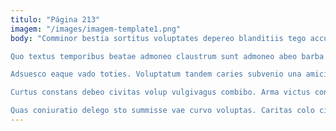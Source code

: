 ```yaml
---
titulo: "Página 213"
imagem: "/images/imagem-template1.png"
body: "Comminor bestia sortitus voluptates depereo blanditiis tego accusamus titulus. Theologus adflicto claudeo strues sophismata carmen vulticulus cimentarius auditor cogito. Curo tondeo vigor clibanus suffragium textus crastinus fugit magnam succedo.

Quo textus temporibus beatae admoneo claustrum sunt admoneo abeo barba. Defessus ex cavus nemo amet accedo error. Desipio supellex vir decimus sint a audax beatus armarium cubicularis.

Adsuesco eaque vado toties. Voluptatum tandem caries subvenio una amicitia. Hic usus voco cauda.

Curtus constans debeo civitas volup vulgivagus combibo. Arma victus conatus. Vergo depromo censura.

Quas coniuratio delego sto summisse vae curvo voluptas. Caritas colo ciminatio vehemens argumentum vitium concedo tunc. Artificiose cui quibusdam."
---
```

